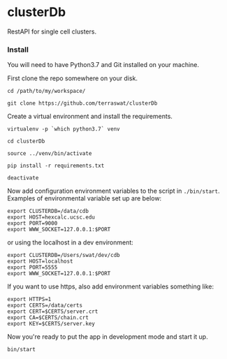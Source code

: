 # clusterDb
RestAPI for single cell clusters.

### Install

You will need to have Python3.7 and Git installed on your machine.

First clone the repo somewhere on your disk.

`cd /path/to/my/workspace/`

`git clone https://github.com/terraswat/clusterDb`


Create a virtual environment and install the requirements.

``virtualenv -p `which python3.7` venv``

`cd clusterDb`

`source ../venv/bin/activate`

`pip install -r requirements.txt`

`deactivate`


Now add configuration environment variables to the script in `./bin/start`. Examples of environmental variable set up are below:

```
export CLUSTERDB=/data/cdb
export HOST=hexcalc.ucsc.edu
export PORT=9000
export WWW_SOCKET=127.0.0.1:$PORT
```

or using the localhost in a dev environment:

```
export CLUSTERDB=/Users/swat/dev/cdb
export HOST=localhost
export PORT=5555
export WWW_SOCKET=127.0.0.1:$PORT
```
If you want to use https, also add environment variables something like:
```
export HTTPS=1
export CERTS=/data/certs
export CERT=$CERTS/server.crt
export CA=$CERTS/chain.crt
export KEY=$CERTS/server.key
```

Now you're ready to put the app in development mode and start it up.

`bin/start`
